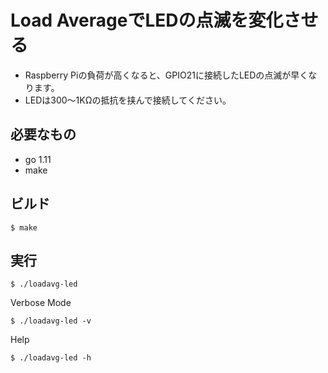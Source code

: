 # Load AverageでLEDの点滅を変化させる

* Raspberry Piの負荷が高くなると、GPIO21に接続したLEDの点滅が早くなります。
* LEDは300〜1KΩの抵抗を挟んで接続してください。


## 必要なもの

* go 1.11
* make

## ビルド

	$ make

## 実行

	$ ./loadavg-led

Verbose Mode

	$ ./loadavg-led -v

Help

	$ ./loadavg-led -h

